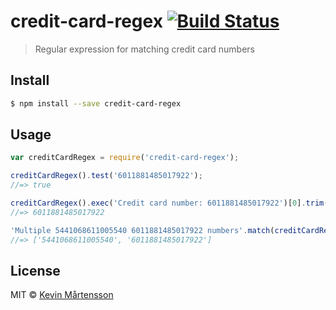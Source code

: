 # credit-card-regex [![Build Status](http://img.shields.io/travis/kevva/credit-card-regex.svg?style=flat)](https://travis-ci.org/kevva/credit-card-regex)

> Regular expression for matching credit card numbers

## Install

```sh
$ npm install --save credit-card-regex
```

## Usage

```js
var creditCardRegex = require('credit-card-regex');

creditCardRegex().test('6011881485017922');
//=> true

creditCardRegex().exec('Credit card number: 6011881485017922')[0].trim();
//=> 6011881485017922

'Multiple 5441068611005540 6011881485017922 numbers'.match(creditCardRegex());
//=> ['5441068611005540', '6011881485017922']
```

## License

MIT © [Kevin Mårtensson](https://github.com/kevva)
